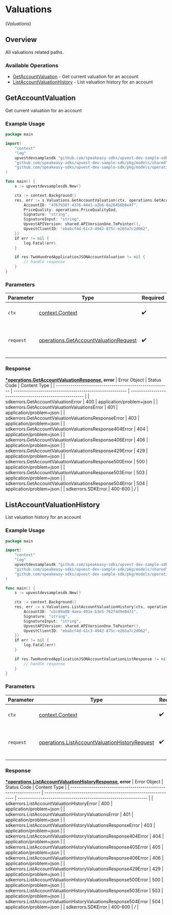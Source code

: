 # Valuations
(*Valuations*)

## Overview

All valuations related paths.

### Available Operations

* [GetAccountValuation](#getaccountvaluation) - Get current valuation for an account
* [ListAccountValuationHistory](#listaccountvaluationhistory) - List valuation history for an account

## GetAccountValuation

Get current valuation for an account

### Example Usage

```go
package main

import(
	"context"
	"log"
	upvestdevsamplesdk "github.com/speakeasy-sdks/upvest-dev-sample-sdk"
	"github.com/speakeasy-sdks/upvest-dev-sample-sdk/pkg/models/shared"
	"github.com/speakeasy-sdks/upvest-dev-sample-sdk/pkg/models/operations"
)

func main() {
    s := upvestdevsamplesdk.New()

    ctx := context.Background()
    res, err := s.Valuations.GetAccountValuation(ctx, operations.GetAccountValuationRequest{
        AccountID: "4767938f-4376-4441-a2b6-0a26456b8e4f",
        PriceQuality: operations.PriceQualityEod,
        Signature: "string",
        SignatureInput: "string",
        UpvestAPIVersion: shared.APIVersionOne.ToPointer(),
        UpvestClientID: "ebabcf4d-61c3-4942-875c-e265a7c2d062",
    })
    if err != nil {
        log.Fatal(err)
    }

    if res.TwoHundredApplicationJSONAccountValuation != nil {
        // handle response
    }
}
```

### Parameters

| Parameter                                                                                          | Type                                                                                               | Required                                                                                           | Description                                                                                        |
| -------------------------------------------------------------------------------------------------- | -------------------------------------------------------------------------------------------------- | -------------------------------------------------------------------------------------------------- | -------------------------------------------------------------------------------------------------- |
| `ctx`                                                                                              | [context.Context](https://pkg.go.dev/context#Context)                                              | :heavy_check_mark:                                                                                 | The context to use for the request.                                                                |
| `request`                                                                                          | [operations.GetAccountValuationRequest](../../pkg/models/operations/getaccountvaluationrequest.md) | :heavy_check_mark:                                                                                 | The request object to use for the request.                                                         |


### Response

**[*operations.GetAccountValuationResponse](../../pkg/models/operations/getaccountvaluationresponse.md), error**
| Error Object                                            | Status Code                                             | Content Type                                            |
| ------------------------------------------------------- | ------------------------------------------------------- | ------------------------------------------------------- |
| sdkerrors.GetAccountValuationError                      | 400                                                     | application/problem+json                                |
| sdkerrors.GetAccountValuationValuationsError            | 401                                                     | application/problem+json                                |
| sdkerrors.GetAccountValuationValuationsResponseError    | 403                                                     | application/problem+json                                |
| sdkerrors.GetAccountValuationValuationsResponse404Error | 404                                                     | application/problem+json                                |
| sdkerrors.GetAccountValuationValuationsResponse406Error | 406                                                     | application/problem+json                                |
| sdkerrors.GetAccountValuationValuationsResponse429Error | 429                                                     | application/problem+json                                |
| sdkerrors.GetAccountValuationValuationsResponse500Error | 500                                                     | application/problem+json                                |
| sdkerrors.GetAccountValuationValuationsResponse503Error | 503                                                     | application/problem+json                                |
| sdkerrors.GetAccountValuationValuationsResponse504Error | 504                                                     | application/problem+json                                |
| sdkerrors.SDKError                                      | 400-600                                                 | */*                                                     |

## ListAccountValuationHistory

List valuation history for an account

### Example Usage

```go
package main

import(
	"context"
	"log"
	upvestdevsamplesdk "github.com/speakeasy-sdks/upvest-dev-sample-sdk"
	"github.com/speakeasy-sdks/upvest-dev-sample-sdk/pkg/models/shared"
	"github.com/speakeasy-sdks/upvest-dev-sample-sdk/pkg/models/operations"
)

func main() {
    s := upvestdevsamplesdk.New()

    ctx := context.Background()
    res, err := s.Valuations.ListAccountValuationHistory(ctx, operations.ListAccountValuationHistoryRequest{
        AccountID: "cbc89a08-4aea-491e-b3e5-762fdd9e8431",
        Signature: "string",
        SignatureInput: "string",
        UpvestAPIVersion: shared.APIVersionOne.ToPointer(),
        UpvestClientID: "ebabcf4d-61c3-4942-875c-e265a7c2d062",
    })
    if err != nil {
        log.Fatal(err)
    }

    if res.TwoHundredApplicationJSONAccountValuationListResponse != nil {
        // handle response
    }
}
```

### Parameters

| Parameter                                                                                                          | Type                                                                                                               | Required                                                                                                           | Description                                                                                                        |
| ------------------------------------------------------------------------------------------------------------------ | ------------------------------------------------------------------------------------------------------------------ | ------------------------------------------------------------------------------------------------------------------ | ------------------------------------------------------------------------------------------------------------------ |
| `ctx`                                                                                                              | [context.Context](https://pkg.go.dev/context#Context)                                                              | :heavy_check_mark:                                                                                                 | The context to use for the request.                                                                                |
| `request`                                                                                                          | [operations.ListAccountValuationHistoryRequest](../../pkg/models/operations/listaccountvaluationhistoryrequest.md) | :heavy_check_mark:                                                                                                 | The request object to use for the request.                                                                         |


### Response

**[*operations.ListAccountValuationHistoryResponse](../../pkg/models/operations/listaccountvaluationhistoryresponse.md), error**
| Error Object                                                    | Status Code                                                     | Content Type                                                    |
| --------------------------------------------------------------- | --------------------------------------------------------------- | --------------------------------------------------------------- |
| sdkerrors.ListAccountValuationHistoryError                      | 400                                                             | application/problem+json                                        |
| sdkerrors.ListAccountValuationHistoryValuationsError            | 401                                                             | application/problem+json                                        |
| sdkerrors.ListAccountValuationHistoryValuationsResponseError    | 403                                                             | application/problem+json                                        |
| sdkerrors.ListAccountValuationHistoryValuationsResponse404Error | 404                                                             | application/problem+json                                        |
| sdkerrors.ListAccountValuationHistoryValuationsResponse405Error | 405                                                             | application/problem+json                                        |
| sdkerrors.ListAccountValuationHistoryValuationsResponse406Error | 406                                                             | application/problem+json                                        |
| sdkerrors.ListAccountValuationHistoryValuationsResponse429Error | 429                                                             | application/problem+json                                        |
| sdkerrors.ListAccountValuationHistoryValuationsResponse500Error | 500                                                             | application/problem+json                                        |
| sdkerrors.ListAccountValuationHistoryValuationsResponse503Error | 503                                                             | application/problem+json                                        |
| sdkerrors.ListAccountValuationHistoryValuationsResponse504Error | 504                                                             | application/problem+json                                        |
| sdkerrors.SDKError                                              | 400-600                                                         | */*                                                             |

